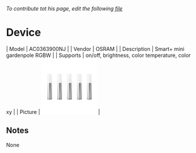 
*To contribute tot his page, edit the following
[file](https://github.com/Koenkk/zigbee2mqtt.io/blob/master/docgen/device_page_notes.js)*

# Device

| Model | AC0363900NJ  |
| Vendor  | OSRAM  |
| Description | Smart+ mini gardenpole RGBW |
| Supports | on/off, brightness, color temperature, color xy |
| Picture | ![../images/devices/AC0363900NJ.jpg](../images/devices/AC0363900NJ.jpg) |

## Notes

None
